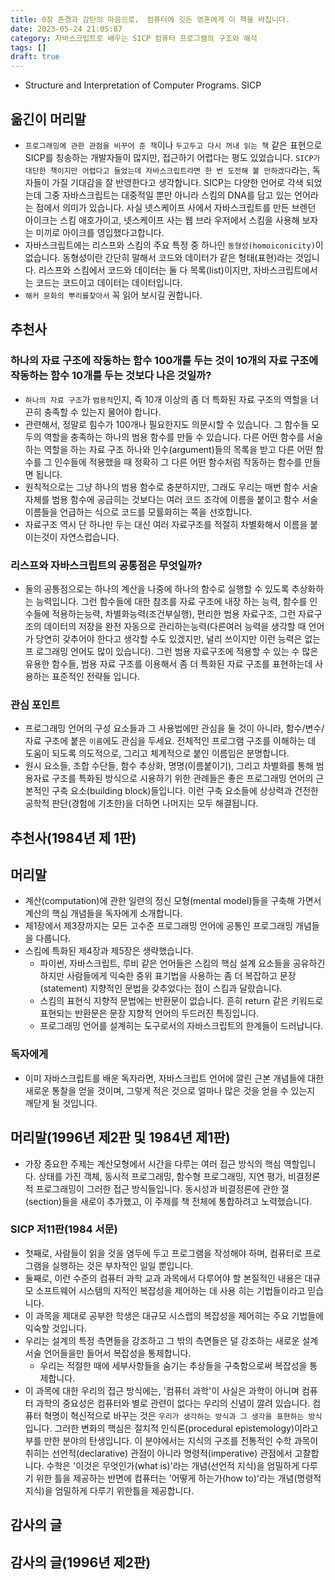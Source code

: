 ```yaml
---
title: 0장 존경과 감탄의 마음으로， 컴퓨터에 깃든 영혼에게 이 책을 바칩니다.
date: 2023-05-24 21:05:87
category: 자바스크립트로 배우는 SICP 컴퓨터 프로그램의 구조와 해석
tags: []
draft: true
---
```


- Structure and Interpretation of Computer Programs. SICP

## 옮긴이 머리말

- `프로그래밍에 관한 관점을 비꾸어 준 책`이나 `두고두고 다시 꺼내 읽는 책` 같은 표현으로 SICP를 칭송하는 개발자들이 많지만, 접근하기 어렵다는 평도 있었습니다. `SICP가 대단한 책이지만 어렵다고 들었는데 자바스크립트라면 한 번 도전해 볼 만하겠다`라는, 독자들이 가질 기대감을 잘 반영한다고 생각합니다. SICP는 다양한 언어로 각색 되었는데 그중 자바스크립트는 대중적일 뿐만 아니라 스킴의 DNA를 담고 있는 언어라는 점에서 의미가 있습니다. 사실 넷스케이프 사에서 자바스크립트를 만든 브렌던 아이크는 스킴 애호가이고, 넷스케이프 사는 웹 브라 우저에서 스킴을 사용해 보자는 미끼로 아이크를 영입했다고합니다.
- 자바스크립트에는 리스프와 스킴의 주요 특정 중 하나인 `동형성(homoiconicity)`이 없습니다. 동형성이란 간단히 말해서 코드와 데이터가 같은 형태(표현)라는 것입니다. 리스프와 스킴에서 코드와 데이터는 둘 다 목록(list)이지만, 자바스크립트에서는 코드는 코드이고 데이터는 데이터입니다.
- `해커 문화의 뿌리를찾아서` 꼭 읽어 보시길 권합니다.

## 추천사

### 하나의 자료 구조에 작동하는 함수 100개를 두는 것이 10개의 자료 구조에 작동하는 함수 10개를 두는 것보다 나은 것일까?

- `하나의 자료 구조`가 `범용적`인지, 즉 10개 이상의 좀 더 특화된 자료 구조의 역할을 너끈히 충족할 수 있는지 물어야 합니다.
- 관련해서, 정말로 힘수가 100개나 필요한지도 의문시할 수 있습니다. 그 함수들 모두의 역할을 충족하는 하나의 범용 함수를 만들 수 있습니다. 다른 어떤 함수를 서술하는 역할을 하는 자료 구조 하나와 인수(argument)들의 목록을 받고 다른 어떤 함수를 그 인수들에 적용했을 때 정확히 그 다른 어떤 함수처럼 작동하는 함수를 만들면 됩니다.
- 원칙적으로는 그냥 하나의 범용 함수로 충분하지만, 그래도 우리는 매번 함수 서술 자체를 범용 함수에 공급히는 것보다는 여러 코드 조각에 이름을 붙이고 함수 서술 이름들을 언급하는 식으로 코드를 모률화히는 쪽을 선호합니다.
- 자료구조 역시 단 하나만 두는 대신 여러 자료구조를 적절히 차별화해서 이름을 붙이는것이 자연스럽습니다.

### 리스프와 자바스크립트의 공통점은 무엇일까?

- 둘의 공통점으로는 하나의 계산을 나중에 하나의 함수로 실행할 수 있도록 추상화하는 능력입니다. 그런 함수들에 대한 참조를 자료 구조에 내장 하는 능력, 함수를 인수들에 적용하는능력, 차별화능력(조건부실행), 편리한 범용 자료구조, 그런 자료구조의 데이터의 저장을 완전 자동으로 관리하는능력(다른여러 능력을 생각할 때 언어가 당연히 갖추어야 한다고 생각할 수도 있겠지만, 널리 쓰이지만 이런 능력은 없는 프 로그래밍 언어도 많이 있습니다). 그런 범용 자료구조에 적용할 수 있는 수 많은 유용한 함수들, 범용 자료 구조를 이용해서 좀 더 특화된 자료 구조를 표현하는데 사용하는 표준적인 전략들 입니다.

### 관심 포인트

- 프로그래밍 언어의 구성 요소들과 그 사용법에만 관심을 둘 것이 아니라, 함수/변수/자료 구조에 붙은 `이름`에도 관심을 두세요. 전체적인 프로그램 구조를 이해하는 데 도움이 되도록 의도적으로, 그리고 체계적으로 붙인 이름임은 분명합니다.
- 원시 요소들, 조합 수단들, 함수 추상화, 명명(이름붙이기), 그리고 차별화를 통해 범용자료 구조를 특화된 방식으로 시용하기 위한 관례들은 좋은 프로그래밍 언어의 근본적인 구축 요소(building block)들입니다. 이런 구축 요소들에 상상력과 건전한 공학적 판단(경험에 기초한)을 더하면 나머지는 모두 해결됩니다.

## 추천사(1984년 제 1판)

## 머리말

- 계산(computation)에 관한 일련의 정신 모형(mental model)들을 구축해 가면서 계산의 핵심 개념들을 독자에게 소개합니다.
- 제1장에서 제3장까지는 모든 고수준 프로그래밍 언어에 공통인 프로그래밍 개념들을 다룹니다.
- 스킴에 특화된 제4장과 제5장은 생략했습니다.
  - 파이썬, 자바스크립트, 루비 같은 언어들은 스킴의 핵심 설계 요소들을 공유하긴 하지만 사람들에게 익숙한 중위 표기법을 사용하는 좀 더 복잡하고 문장(statement) 지향적인 문법을 갖추었다는 점이 스킴과 달랐습니다.
  - 스킴의 표현식 지향적 문법에는 반환문이 없습니다. 흔히 return 같은 키워드로 표현되는 반환문은 문장 지향적 언어의 두드러진 특징입니다.
  - 프로그래밍 언어를 설계히는 도구로서의 자바스크립트의 한계들이 드러납니다.

### 독자에게

- 이미 자바스크립트를 배운 독자라면, 자바스크립트 언어에 깔린 근본 개념들에 대한 새로운 통찰을 얻을 것이며, 그렇게 적은 것으로 얼마나 많은 것을 얻을 수 있는지 깨닫게 될 것입니다.

## 머리말(1996년 제2판 및 1984년 제1판)

- 가장 중요한 주제는 계산모형에서 시간을 다루는 여러 접근 방식의 핵심 역할입니다. 상태를 가진 객체, 동시적 프로그래밍, 함수형 프로그래밍, 지연 평가, 비결정론적 프로그래밍이 그러한 접근 방식들입니다. 동시성과 비결정론에 관한 절(section)들을 새로이 추가했고, 이 주제를 책 전체에 통합하려고 노력했습니다.

### SICP 저11판(1984 서문)

- 첫째로, 사람들이 읽을 것을 염두에 두고 프로그램을 작성해야 하며, 컴퓨터로 프로그램을 실행하는 것은 부차적인 일일 뿐입니다.
- 둘째로, 이런 수준의 컴퓨터 과학 교과 과목에서 다루어야 할 본질적인 내용은 대규모 소프트웨어 시스템의 지적인 복잡성을 제어하는 데 사용 히는 기법들이라고 믿습니다.
- 이 과목을 제대로 공부한 학생은 대규모 시스랩의 복잡성을 제어히는 주요 기법들에 익숙할 것입니다.
- 우리는 설계의 특정 측면들을 강조하고 그 밖의 측면들은 덜 강조하는 새로운 설계 서술 언어들을만 들어서 복잡성을 통제합니다.
  - 우리는 적절한 때에 세부사항들을 숨기는 추상들을 구축함으로써 복잡성을 통제합니다.
- 이 과목에 대한 우리의 접근 방식에는, '컴퓨터 과학'이 사실은 과학이 아니며 컴퓨터 과학의 중요성은 컴퓨터와 별로 관련이 없다는 우리의 신념이 깔려 있습니다. 컴퓨터 혁명이 혁신적으로 바꾸는 것은 `우리가 생각하는 방식과 그 생각을 표현하는 방식`입니다. 그러한 변화의 핵심은 절치적 인식론(procedural epistemology)이라고 부를 만한 분야의 탄생입니다. 이 분야에서는 지식의 구조를 전통적인 수학 과목이 취히는 선언적(declarative) 관점이 아니라 명령적(imperative) 관점에서 고찰합니다. 수학은 '이것은 무엇인가(what is)'라는 개념(선언적 지식)을 엄밀하게 다루기 위한 틀을 제공하는 반면에 컴퓨터는 '어떻게 하는가(how to)'라는 개념(명령적 지식)을 엄밀하게 다루기 위한틀을 제공합니다.

## 감사의 글

## 감사의 글(1996년 제2판)
